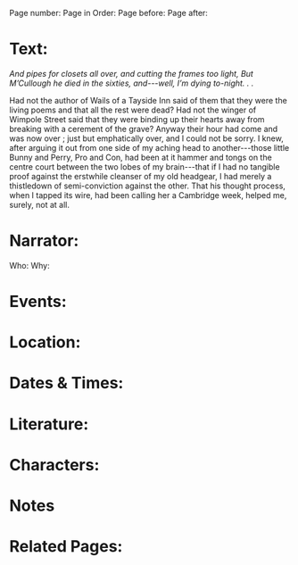 Page number:
Page in Order:
Page before:
Page after:

# Text:
*And pipes for closets all over, and cutting the frames
too light,
But M’Cullough he died in the sixties, and---well,
I’m dying to-night. . .*

Had not the author of Wails of a Tayside Inn said of them that they were the living poems and that all the rest were dead? Had not the winger of Wimpole Street said that they were binding up their hearts away from breaking with a cerement of the grave? Anyway their hour had come and was now over ; just but emphatically over, and I could not be sorry. I knew, after arguing it out from one side of my aching head to another---those little Bunny and Perry, Pro and Con, had been at it hammer and tongs on the centre court between the two lobes of my brain---that if I had no tangible proof against the erstwhile cleanser of my old headgear, I had merely a thistledown of semi-conviction against the other. That his thought process, when I tapped its wire, had been calling her a Cambridge week, helped me, surely, not at all.

# Narrator:
Who:
Why:

# Events:

# Location:

# Dates & Times:

# Literature:

# Characters:

# Notes

# Related Pages:

